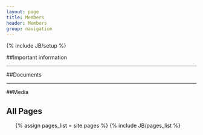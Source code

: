 ```yaml
---
layout: page
title: Members
header: Members
group: navigation
---
```

{% include JB/setup %}

##Important information

---

##Documents

---

##Media

<h2>All Pages</h2>
<ul>
{% assign pages_list = site.pages %}
{% include JB/pages_list %}
</ul>
